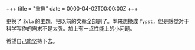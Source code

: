 +++
title = "重启"
date = 0000-04-02T00:00:00Z
+++

更换了 `Zola` 的主题，把以前的文章全部删了。本来想换成 `Typst`，但是感觉对于科学写作的需求不是太强。加上有一点性能上的小问题。

希望自己能坚持下去。